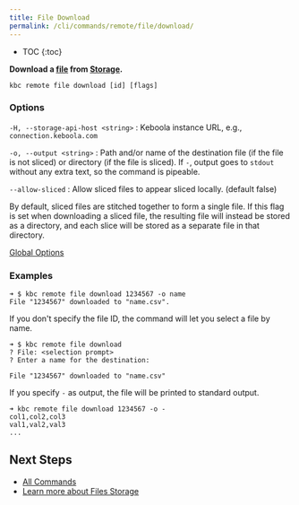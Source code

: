 ```yaml
---
title: File Download
permalink: /cli/commands/remote/file/download/
---
```


* TOC
{:toc}

**Download a [file](https://help.keboola.com/storage/files/) from [Storage](https://help.keboola.com/storage/).**

```
kbc remote file download [id] [flags]
```

### Options

`-H, --storage-api-host <string>`
: Keboola instance URL, e.g., `connection.keboola.com`

`-o, --output <string>`
: Path and/or name of the destination file (if the file is not sliced) or directory (if the file is sliced). If `-`, output goes to `stdout` without any extra text, so the command is pipeable.

`--allow-sliced`
: Allow sliced files to appear sliced locally. (default false)

  By default, sliced files are stitched together to form a single file.
  If this flag is set when downloading a sliced file, the resulting file will instead be stored as a directory, and each slice will be stored as a separate file in that directory.

[Global Options](/cli/commands/#global-options)

### Examples

```
➜ $ kbc remote file download 1234567 -o name
File "1234567" downloaded to "name.csv".
```

If you don't specify the file ID, the command will let you select a file by name. 
```
➜ $ kbc remote file download
? File: <selection prompt>
? Enter a name for the destination: 

File "1234567" downloaded to "name.csv"
```

If you specify `-` as output, the file will be printed to standard output. 
```
➜ kbc remote file download 1234567 -o -
col1,col2,col3
val1,val2,val3
...
```

## Next Steps

- [All Commands](/cli/commands/)
- [Learn more about Files Storage](https://help.keboola.com/storage/files/)
